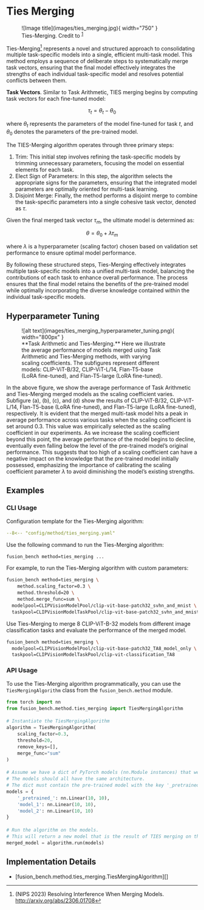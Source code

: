 # Ties Merging

<figure markdown="span">
  ![Image title](images/ties_merging.jpg){ width="750" }
  <figcaption>
  Ties-Merging. Credit to <sup id="fnref:1"><a class="footnote-ref" href="#fn:1">1</a></sup>
  </figcaption>
</figure>

Ties-Merging[^1] represents a novel and structured approach to consolidating multiple task-specific models into a single, efficient multi-task model. This method employs a sequence of deliberate steps to systematically merge task vectors, ensuring that the final model effectively integrates the strengths of each individual task-specific model and resolves potential conflicts between them.

**Task Vectors**. Similar to Task Arithmetic, TIES merging begins by computing task vectors for each fine-tuned model:

$$\tau_t = \theta_t - \theta_0$$

where $\theta_t$ represents the parameters of the model fine-tuned for task $t$, and $\theta_0$ denotes the parameters of the pre-trained model.

The TIES-Merging algorithm operates through three primary steps:

1. Trim: This initial step involves refining the task-specific models by trimming unnecessary parameters, focusing the model on essential elements for each task.
2. Elect Sign of Parameters: In this step, the algorithm selects the appropriate signs for the parameters, ensuring that the integrated model parameters are optimally oriented for multi-task learning.
3. Disjoint Merge: Finally, the method performs a disjoint merge to combine the task-specific parameters into a single cohesive task vector, denoted as $\tau$.

Given the final merged task vector $\tau_m$, the ultimate model is determined as:

$$\theta = \theta_0 + \lambda \tau_m$$

where $\lambda$ is a hyperparameter (scaling factor) chosen based on validation set performance to ensure optimal model performance.

By following these structured steps, Ties-Merging effectively integrates multiple task-specific models into a unified multi-task model, balancing the contributions of each task to enhance overall performance. The process ensures that the final model retains the benefits of the pre-trained model while optimally incorporating the diverse knowledge contained within the individual task-specific models.

## Hyperparameter Tuning

<figure markdown="span">
![alt text](images/ties_merging_hyperparameter_tuning.png){ width="800px" }
<figcaption style="max-width:90%" markdown="span">
**Task Arithmetic and Ties-Merging.** Here we illustrate the average performance of models merged using Task Arithmetic and Ties-Merging methods, with varying scaling coefficients. 
The subfigures represent different models: CLIP-ViT-B/32, CLIP-ViT-L/14, Flan-T5-base (LoRA fine-tuned), and Flan-T5-large (LoRA fine-tuned).
</figcaption>
</figure>

In the above figure, we show the average performance of Task Arithmetic and Ties-Merging merged models as the scaling coefficient varies. Subfigure (a), (b), (c), and (d) show the results of CLIP-ViT-B/32, CLIP-ViT-L/14, Flan-T5-base (LoRA fine-tuned), and Flan-T5-large (LoRA fine-tuned), respectively. It is evident that the merged multi-task model hits a peak in average performance across various tasks when the scaling coefficient is set around 0.3. This value was empirically selected as the scaling coefficient in our experiments. As we increase the scaling coefficient beyond this point, the average performance of the model begins to decline, eventually even falling below the level of the pre-trained model’s original performance. This suggests that too high of a scaling coefficient can have a negative impact on the knowledge that the pre-trained model initially possessed, emphasizing the importance of calibrating the scaling coefficient parameter $\lambda$ to avoid diminishing the model’s existing strengths.

## Examples

### CLI Usage

Configuration template for the Ties-Merging algorithm:

```yaml title="config/method/ties_merging.yaml"
--8<-- "config/method/ties_merging.yaml"
```

Use the following command to run the Ties-Merging algorithm:

```bash
fusion_bench method=ties_merging ...
```

For example, to run the Ties-Merging algorithm with custom parameters:

```bash
fusion_bench method=ties_merging \
    method.scaling_factor=0.3 \
    method.threshold=20 \
    method.merge_func=sum \
  modelpool=CLIPVisionModelPool/clip-vit-base-patch32_svhn_and_mnist \
  taskpool=CLIPVisionModelTaskPool/clip-vit-base-patch32_svhn_and_mnist
```

Use Ties-Merging to merge 8 CLIP-ViT-B-32 models from different image classification tasks and evaluate the performance of the merged model.

```bash
fusion_bench method=ties_merging \
  modelpool=CLIPVisionModelPool/clip-vit-base-patch32_TA8_model_only \
  taskpool=CLIPVisionModelTaskPool/clip-vit-classification_TA8
```

### API Usage

To use the Ties-Merging algorithm programmatically, you can use the `TiesMergingAlgorithm` class from the `fusion_bench.method` module.

```python
from torch import nn
from fusion_bench.method.ties_merging import TiesMergingAlgorithm

# Instantiate the TiesMergingAlgorithm
algorithm = TiesMergingAlgorithm(
    scaling_factor=0.3,
    threshold=20,
    remove_keys=[],
    merge_func="sum"
)

# Assume we have a dict of PyTorch models (nn.Module instances) that we want to merge.
# The models should all have the same architecture.
# The dict must contain the pre-trained model with the key '_pretrained_', and arbitrary number of fine-tuned models.
models = {
    '_pretrained_': nn.Linear(10, 10), 
    'model_1': nn.Linear(10, 10), 
    'model_2': nn.Linear(10, 10)
}

# Run the algorithm on the models.
# This will return a new model that is the result of TIES merging on the input models.
merged_model = algorithm.run(models)
```


## Implementation Details

- [fusion_bench.method.ties_merging.TiesMergingAlgorithm][]


[^1]: (NIPS 2023) Resolving Interference When Merging Models. http://arxiv.org/abs/2306.01708
